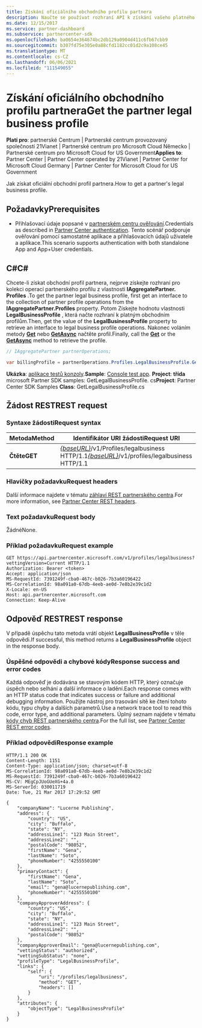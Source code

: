 ```yaml
---
title: Získání oficiálního obchodního profilu partnera
description: Naučte se používat rozhraní API k získání vašeho platného obchodního profilu.
ms.date: 12/15/2017
ms.service: partner-dashboard
ms.subservice: partnercenter-sdk
ms.openlocfilehash: ba0654e364674bc2db129a0904d411c6fb67cbb9
ms.sourcegitcommit: b307fd75e305e0a88cfd1182cc01d2c9a108ce45
ms.translationtype: MT
ms.contentlocale: cs-CZ
ms.lasthandoff: 06/06/2021
ms.locfileid: "111549055"
---
```

# <a name="get-the-partner-legal-business-profile"></a><span data-ttu-id="6603e-103">Získání oficiálního obchodního profilu partnera</span><span class="sxs-lookup"><span data-stu-id="6603e-103">Get the partner legal business profile</span></span>

<span data-ttu-id="6603e-104">**Platí pro**: partnerské Centrum | Partnerské centrum provozovaný společností 21Vianet | Partnerské centrum pro Microsoft Cloud Německo | Partnerské centrum pro Microsoft Cloud for US Government</span><span class="sxs-lookup"><span data-stu-id="6603e-104">**Applies to**: Partner Center | Partner Center operated by 21Vianet | Partner Center for Microsoft Cloud Germany | Partner Center for Microsoft Cloud for US Government</span></span>

<span data-ttu-id="6603e-105">Jak získat oficiální obchodní profil partnera.</span><span class="sxs-lookup"><span data-stu-id="6603e-105">How to get a partner's legal business profile.</span></span>

## <a name="prerequisites"></a><span data-ttu-id="6603e-106">Požadavky</span><span class="sxs-lookup"><span data-stu-id="6603e-106">Prerequisites</span></span>

- <span data-ttu-id="6603e-107">Přihlašovací údaje popsané v [partnerském centru ověřování](partner-center-authentication.md).</span><span class="sxs-lookup"><span data-stu-id="6603e-107">Credentials as described in [Partner Center authentication](partner-center-authentication.md).</span></span> <span data-ttu-id="6603e-108">Tento scénář podporuje ověřování pomocí samostatné aplikace a přihlašovacích údajů uživatele a aplikace.</span><span class="sxs-lookup"><span data-stu-id="6603e-108">This scenario supports authentication with both standalone App and App+User credentials.</span></span>

## <a name="c"></a><span data-ttu-id="6603e-109">C\#</span><span class="sxs-lookup"><span data-stu-id="6603e-109">C\#</span></span>

<span data-ttu-id="6603e-110">Chcete-li získat obchodní profil partnera, nejprve získejte rozhraní pro kolekci operací partnerského profilu z vlastnosti **IAggregatePartner. Profiles** .</span><span class="sxs-lookup"><span data-stu-id="6603e-110">To get the partner legal business profile, first get an interface to the collection of partner profile operations from the **IAggregatePartner.Profiles** property.</span></span> <span data-ttu-id="6603e-111">Potom Získejte hodnotu vlastnosti **LegalBusinessProfile** , která načte rozhraní k platným obchodním profilům.</span><span class="sxs-lookup"><span data-stu-id="6603e-111">Then, get the value of the **LegalBusinessProfile** property to retrieve an interface to legal business profile operations.</span></span> <span data-ttu-id="6603e-112">Nakonec voláním metody [**Get**](/dotnet/api/microsoft.store.partnercenter.profiles.ilegalbusinessprofile.get) nebo [**GetAsync**](/dotnet/api/microsoft.store.partnercenter.profiles.ilegalbusinessprofile.getasync) načtěte profil.</span><span class="sxs-lookup"><span data-stu-id="6603e-112">Finally, call the [**Get**](/dotnet/api/microsoft.store.partnercenter.profiles.ilegalbusinessprofile.get) or the [**GetAsync**](/dotnet/api/microsoft.store.partnercenter.profiles.ilegalbusinessprofile.getasync) method to retrieve the profile.</span></span>

``` csharp
// IAggregatePartner partnerOperations;

var billingProfile = partnerOperations.Profiles.LegalBusinessProfile.Get();
```

<span data-ttu-id="6603e-113">**Ukázka**: [aplikace testů konzoly](console-test-app.md).</span><span class="sxs-lookup"><span data-stu-id="6603e-113">**Sample**: [Console test app](console-test-app.md).</span></span> <span data-ttu-id="6603e-114">**Project**: **třída** microsoft Partner SDK samples: GetLegalBusinessProfile. cs</span><span class="sxs-lookup"><span data-stu-id="6603e-114">**Project**: Partner Center SDK Samples **Class**: GetLegalBusinessProfile.cs</span></span>

## <a name="rest-request"></a><span data-ttu-id="6603e-115">Žádost REST</span><span class="sxs-lookup"><span data-stu-id="6603e-115">REST request</span></span>

### <a name="request-syntax"></a><span data-ttu-id="6603e-116">Syntaxe žádosti</span><span class="sxs-lookup"><span data-stu-id="6603e-116">Request syntax</span></span>

| <span data-ttu-id="6603e-117">Metoda</span><span class="sxs-lookup"><span data-stu-id="6603e-117">Method</span></span>  | <span data-ttu-id="6603e-118">Identifikátor URI žádosti</span><span class="sxs-lookup"><span data-stu-id="6603e-118">Request URI</span></span>                                                                    |
|---------|--------------------------------------------------------------------------------|
| <span data-ttu-id="6603e-119">**Čtěte**</span><span class="sxs-lookup"><span data-stu-id="6603e-119">**GET**</span></span> | <span data-ttu-id="6603e-120">[*{baseURL}*](partner-center-rest-urls.md)/v1/Profiles/legalbusiness HTTP/1.1</span><span class="sxs-lookup"><span data-stu-id="6603e-120">[*{baseURL}*](partner-center-rest-urls.md)/v1/profiles/legalbusiness HTTP/1.1</span></span> |

### <a name="request-headers"></a><span data-ttu-id="6603e-121">Hlavičky požadavku</span><span class="sxs-lookup"><span data-stu-id="6603e-121">Request headers</span></span>

<span data-ttu-id="6603e-122">Další informace najdete v tématu [záhlaví REST partnerského centra](headers.md).</span><span class="sxs-lookup"><span data-stu-id="6603e-122">For more information, see [Partner Center REST headers](headers.md).</span></span>

### <a name="request-body"></a><span data-ttu-id="6603e-123">Text požadavku</span><span class="sxs-lookup"><span data-stu-id="6603e-123">Request body</span></span>

<span data-ttu-id="6603e-124">Žádné</span><span class="sxs-lookup"><span data-stu-id="6603e-124">None.</span></span>

### <a name="request-example"></a><span data-ttu-id="6603e-125">Příklad požadavku</span><span class="sxs-lookup"><span data-stu-id="6603e-125">Request example</span></span>

```http
GET https://api.partnercenter.microsoft.com/v1/profiles/legalbusiness?vettingVersion=Current HTTP/1.1
Authorization: Bearer <token>
Accept: application/json
MS-RequestId: 7391249f-cba0-467c-b026-7b3a60196422
MS-CorrelationId: 98a091a0-67db-4eeb-ae0d-7e8b2e39c1d2
X-Locale: en-US
Host: api.partnercenter.microsoft.com
Connection: Keep-Alive
```

## <a name="rest-response"></a><span data-ttu-id="6603e-126">Odpověď REST</span><span class="sxs-lookup"><span data-stu-id="6603e-126">REST response</span></span>

<span data-ttu-id="6603e-127">V případě úspěchu tato metoda vrátí objekt **LegalBusinessProfile** v těle odpovědi.</span><span class="sxs-lookup"><span data-stu-id="6603e-127">If successful, this method returns a **LegalBusinessProfile** object in the response body.</span></span>

### <a name="response-success-and-error-codes"></a><span data-ttu-id="6603e-128">Úspěšné odpovědi a chybové kódy</span><span class="sxs-lookup"><span data-stu-id="6603e-128">Response success and error codes</span></span>

<span data-ttu-id="6603e-129">Každá odpověď je dodávána se stavovým kódem HTTP, který označuje úspěch nebo selhání a další informace o ladění.</span><span class="sxs-lookup"><span data-stu-id="6603e-129">Each response comes with an HTTP status code that indicates success or failure and additional debugging information.</span></span> <span data-ttu-id="6603e-130">Použijte nástroj pro trasování sítě ke čtení tohoto kódu, typu chyby a dalších parametrů.</span><span class="sxs-lookup"><span data-stu-id="6603e-130">Use a network trace tool to read this code, error type, and additional parameters.</span></span> <span data-ttu-id="6603e-131">Úplný seznam najdete v tématu [kódy chyb REST partnerského centra](error-codes.md).</span><span class="sxs-lookup"><span data-stu-id="6603e-131">For the full list, see [Partner Center REST error codes](error-codes.md).</span></span>

### <a name="response-example"></a><span data-ttu-id="6603e-132">Příklad odpovědi</span><span class="sxs-lookup"><span data-stu-id="6603e-132">Response example</span></span>

```http
HTTP/1.1 200 OK
Content-Length: 1151
Content-Type: application/json; charset=utf-8
MS-CorrelationId: 98a091a0-67db-4eeb-ae0d-7e8b2e39c1d2
MS-RequestId: 7391249f-cba0-467c-b026-7b3a60196422
MS-CV: MEgCpJUoGUeXG+4a.0
MS-ServerId: 030011719
Date: Tue, 21 Mar 2017 17:29:52 GMT

{
    "companyName": "Lucerne Publishing",
    "address": {
        "country": "US",
        "city": "Buffalo",
        "state": "NY",
        "addressLine1": "123 Main Street",
        "addressLine2": "",
        "postalCode": "98052",
        "firstName": "Gena",
        "lastName": "Soto",
        "phoneNumber": "4255550100"
    },
    "primaryContact": {
        "firstName": "Gena",
        "lastName": "Soto",
        "email": "gena@lucernepublishing.com",
        "phoneNumber": "4255550100"
    },
    "companyApproverAddress": {
        "country": "US",
        "city": "Buffalo",
        "state": "NY",
        "addressLine1": "123 Main Street",
        "addressLine2": "",
        "postalCode": "98052"
    },
    "companyApproverEmail": "gena@lucernepublishing.com",
    "vettingStatus": "authorized",
    "vettingSubStatus": "none",
    "profileType": "LegalBusinessProfile",
    "links": {
        "self": {
            "uri": "/profiles/legalbusiness",
            "method": "GET",
            "headers": []
        }
    },
    "attributes": {
        "objectType": "LegalBusinessProfile"
    }
}
```
